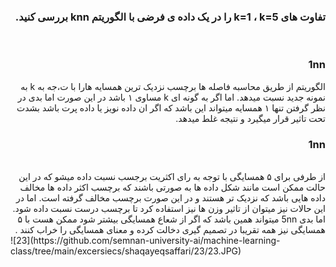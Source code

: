 <div dir="rtl">
  
  ###  تفاوت های k=1 ، k=5 را در یک داده ی فرضی با الگوریتم knn بررسی کنید.

  <br/>


### 1nn

الگوریتم از طریق محاسبه فاصله ها برچسب نزدیک ترین همسایه هارا با ت،جه به k به نمونه جدید نسبت میدهد.
اما اگر به گونه ای k مساوی ۱ باشد در این صورت 
اما بدی در نظر گرفتن تنها ۱ همسایه میتواند این باشد که اگر ان داده نویز یا داده پرت باشد بشدت تحت تاثیر قرار میگیرد و نتیجه غلط میدهد. 
 <br/>
 ### 1nn
 <br/>
از طرفی برای ۵ همسایگی با توجه به رای اکثریت برجسب نسبت داده میشو که در این حالت ممکن است مانند شکل داده ها به صورتی باشند که برچسب اکثر داده ها مخالف داده هایی باشد که نزدیک تر هستند و در این صورت برچسب مخالف گرفته است.
اما در این حالات نیز میتوان از تاثیر وزن ها نیز استفاده کرد تا برچسب درست نسبت داده شود. 

 <br/>
اما بدی 5nn میتواند همین باشد که اگر از شعاع همسایگی بیشتر شود ممکن هست با ۵ همسایگی نیز همه تقریبا در تصمیم گیری دخالت کرده  و معنای همسایگی را خراب کنند .
<br/>
    </div>
  ![23](https://github.com/semnan-university-ai/machine-learning-class/tree/main/excersiecs/shaqayeqsaffari/23/23.JPG)
  
  



  <br/>
  

  
